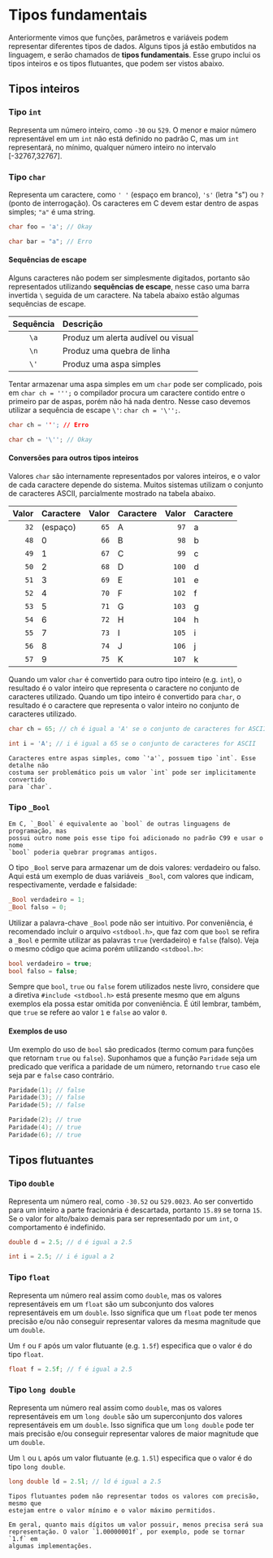 # Tipos fundamentais

Anteriormente vimos que funções, parâmetros e variáveis podem representar
diferentes tipos de dados. Alguns tipos já estão embutidos na linguagem, e serão
chamados de **tipos fundamentais**. Esse grupo inclui os tipos inteiros e os
tipos flutuantes, que podem ser vistos abaixo.

## Tipos inteiros

### Tipo `int`

Representa um número inteiro, como `-30` ou `529`. O menor e maior número
representável em um `int` não está definido no padrão C, mas um `int`
representará, no mínimo, qualquer número inteiro no intervalo \[-32767,32767].

### Tipo `char`

Representa um caractere, como `' '` (espaço em branco), `'s'` (letra "s") ou `?`
(ponto de interrogação). Os caracteres em C devem estar dentro de aspas simples;
`"a"` é uma string.

```c
char foo = 'a'; // Okay

char bar = "a"; // Erro
```

#### Sequências de escape

Alguns caracteres não podem ser simplesmente digitados, portanto são
representados utilizando **sequências de escape**, nesse caso uma barra
invertida `\` seguida de um caractere. Na tabela abaixo estão algumas sequências
de escape.

| Sequência | Descrição                          |
| :-------: | :--------------------------------- |
|   `\a`    | Produz um alerta audível ou visual |
|   `\n`    | Produz uma quebra de linha         |
|   `\'`    | Produz uma aspa simples            |

Tentar armazenar uma aspa simples em um `char` pode ser complicado, pois em
`char ch = ''';` o compilador procura um caractere contido entre o primeiro par
de aspas, porém não há nada dentro. Nesse caso devemos utilizar a sequência de
escape `\'`: `char ch = '\'';`.

```c
char ch = '''; // Erro

char ch = '\''; // Okay
```

#### Conversões para outros tipos inteiros

Valores `char` são internamente representados por valores inteiros, e o valor de
cada caractere depende do sistema. Muitos sistemas utilizam o conjunto de
caracteres ASCII, parcialmente mostrado na tabela abaixo.

| Valor | Caractere | Valor | Caractere | Valor | Caractere |
| ----: | :-------- | ----: | :-------- | ----: | :-------- |
|  `32` | (espaço)  |  `65` | A         |  `97` | a         |
|  `48` | 0         |  `66` | B         |  `98` | b         |
|  `49` | 1         |  `67` | C         |  `99` | c         |
|  `50` | 2         |  `68` | D         | `100` | d         |
|  `51` | 3         |  `69` | E         | `101` | e         |
|  `52` | 4         |  `70` | F         | `102` | f         |
|  `53` | 5         |  `71` | G         | `103` | g         |
|  `54` | 6         |  `72` | H         | `104` | h         |
|  `55` | 7         |  `73` | I         | `105` | i         |
|  `56` | 8         |  `74` | J         | `106` | j         |
|  `57` | 9         |  `75` | K         | `107` | k         |

Quando um valor `char` é convertido para outro tipo inteiro (e.g. `int`), o
resultado é o valor inteiro que representa o caractere no conjunto de caracteres
utilizado. Quando um tipo inteiro é convertido para `char`, o resultado é o
caractere que representa o valor inteiro no conjunto de caracteres utilizado.

```c
char ch = 65; // ch é igual a 'A' se o conjunto de caracteres for ASCII

int i = 'A'; // i é igual a 65 se o conjunto de caracteres for ASCII
```

```admonish warning "<code>'x'</code> é <code>char</code> mesmo?"
Caracteres entre aspas simples, como `'a'`, possuem tipo `int`. Esse detalhe não
costuma ser problemático pois um valor `int` pode ser implicitamente convertido
para `char`.
```

### Tipo `_Bool`

```admonish info "Por que <code>_Bool</code> e não <code>bool</code>?"
Em C, `_Bool` é equivalente ao `bool` de outras linguagens de programação, mas
possui outro nome pois esse tipo foi adicionado no padrão C99 e usar o nome
`bool` poderia quebrar programas antigos.
```

O tipo `_Bool` serve para armazenar um de dois valores: verdadeiro ou falso.
Aqui está um exemplo de duas variáveis `_Bool`, com valores que indicam,
respectivamente, verdade e falsidade:

```c
_Bool verdadeiro = 1;
_Bool falso = 0;
```

Utilizar a palavra-chave `_Bool` pode não ser intuitivo. Por conveniência, é
recomendado incluir o arquivo `<stdbool.h>`, que faz com que `bool` se refira a
`_Bool` e permite utilizar as palavras `true` (verdadeiro) e `false` (falso).
Veja o mesmo código que acima porém utilizando `<stdbool.h>`:

```c
bool verdadeiro = true;
bool falso = false;
```

Sempre que `bool`, `true` ou `false` forem utilizados neste livro, considere que
a diretiva `#include <stdbool.h>` está presente mesmo que em alguns exemplos ela
possa estar omitida por conveniência. É útil lembrar, também, que `true` se
refere ao valor `1` e `false` ao valor `0`.

#### Exemplos de uso

Um exemplo do uso de `bool` são predicados (termo comum para funções que
retornam `true` ou `false`). Suponhamos que a função `Paridade` seja um
predicado que verifica a paridade de um número, retornando `true` caso ele seja
par e `false` caso contrário.

```c
Paridade(1); // false
Paridade(3); // false
Paridade(5); // false

Paridade(2); // true
Paridade(4); // true
Paridade(6); // true
```

## Tipos flutuantes

### Tipo `double`

Representa um número real, como `-30.52` ou `529.0023`. Ao ser convertido para
um inteiro a parte fracionária é descartada, portanto `15.89` se torna `15`. Se
o valor for alto/baixo demais para ser representado por um `int`, o
comportamento é indefinido.

```c
double d = 2.5; // d é igual a 2.5

int i = 2.5; // i é igual a 2
```

### Tipo `float`

Representa um número real assim como `double`, mas os valores representáveis em
um `float` são um subconjunto dos valores representáveis em um `double`. Isso
significa que um `float` pode ter menos precisão e/ou não conseguir representar
valores da mesma magnitude que um `double`.

Um `f` ou `F` após um valor flutuante (e.g. `1.5f`) especifica que o valor é do
tipo `float`.

```c
float f = 2.5f; // f é igual a 2.5
```

### Tipo `long double`

Representa um número real assim como `double`, mas os valores representáveis em
um `long double` são um superconjunto dos valores representáveis em um `double`.
Isso significa que um `long double` pode ter mais precisão e/ou conseguir
representar valores de maior magnitude que um `double`.

Um `l` ou `L` após um valor flutuante (e.g. `1.5l`) especifica que o valor é do
tipo `long double`.

```c
long double ld = 2.5l; // ld é igual a 2.5
```

```admonish warning "Precisão de tipos flutuantes"
Tipos flutuantes podem não representar todos os valores com precisão, mesmo que
estejam entre o valor mínimo e o valor máximo permitidos.

Em geral, quanto mais dígitos um valor possuir, menos precisa será sua
representação. O valor `1.00000001f`, por exemplo, pode se tornar `1.f` em
algumas implementações.
```
